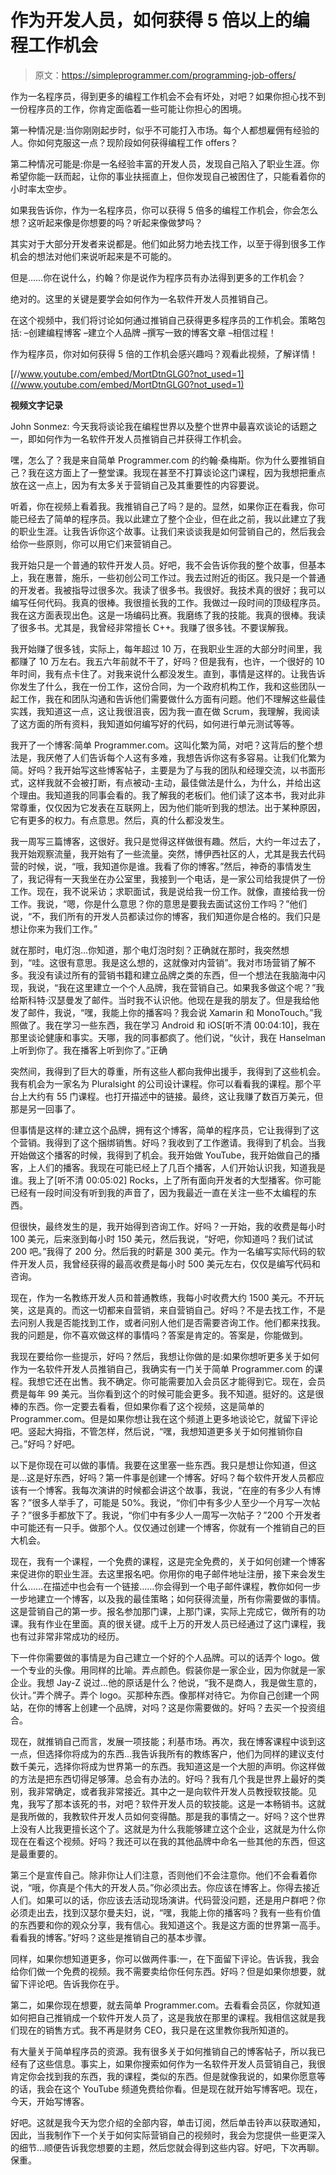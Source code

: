 # 作为开发人员，如何获得 5 倍以上的编程工作机会

> 原文：<https://simpleprogrammer.com/programming-job-offers/>

作为一名程序员，得到更多的编程工作机会不会有坏处，对吧？如果你担心找不到一份程序员的工作，你肯定面临着一些可能让你担心的困境。

第一种情况是:当你刚刚起步时，似乎不可能打入市场。每个人都想雇佣有经验的人。你如何克服这一点？现阶段如何获得编程工作 offers？

第二种情况可能是:你是一名经验丰富的开发人员，发现自己陷入了职业生涯。你希望你能一跃而起，让你的事业扶摇直上，但你发现自己被困住了，只能看着你的小时率太空步。

如果我告诉你，作为一名程序员，你可以获得 5 倍多的编程工作机会，你会怎么想？这听起来像是你想要的吗？听起来像做梦吗？

其实对于大部分开发者来说都是。他们如此努力地去找工作，以至于得到很多工作机会的想法对他们来说听起来是不可能的。

但是……你在说什么，约翰？你是说作为程序员有办法得到更多的工作机会？

绝对的。这里的关键是要学会如何作为一名软件开发人员推销自己。

在这个视频中，我们将讨论如何通过推销自己获得更多程序员的工作机会。策略包括:
–创建编程博客
–建立个人品牌
–撰写一致的博客文章
–相信过程！

作为程序员，你对如何获得 5 倍的工作机会感兴趣吗？观看此视频，了解详情！

[//www.youtube.com/embed/MortDtnGLG0?not_used=1](//www.youtube.com/embed/MortDtnGLG0?not_used=1)

**视频文字记录**

John Sonmez: 今天我将谈论我在编程世界以及整个世界中最喜欢谈论的话题之一，即如何作为一名软件开发人员推销自己并获得工作机会。

嘿，怎么了？我是来自简单 Programmer.com 的约翰·桑梅斯。你为什么要推销自己？我在这方面上了一整堂课。我现在甚至不打算谈论这门课程，因为我想把重点放在这一点上，因为有太多关于营销自己及其重要性的内容要说。

听着，你在视频上看着我。我推销自己了吗？是的。显然，如果你正在看我，你可能已经去了简单的程序员。我以此建立了整个企业，但在此之前，我以此建立了我的职业生涯。让我告诉你这个故事。让我们来谈谈我是如何营销自己的，然后我会给你一些原则，你可以用它们来营销自己。

我开始只是一个普通的软件开发人员。好吧，我不会告诉你我的整个故事，但基本上，我在惠普，施乐，一些初创公司工作过。我去过附近的街区。我只是一个普通的开发者。我被指导过很多次。我读了很多书。我很好。我技术真的很好；我可以编写任何代码。我真的很棒。我很擅长我的工作。我做过一段时间的顶级程序员。我在这方面表现出色。这是一场编码比赛。我磨练了我的技能。我真的很棒。我读了很多书。尤其是，我曾经非常擅长 C++。我赚了很多钱。不要误解我。

我开始赚了很多钱，实际上，每年超过 10 万，在我职业生涯的大部分时间里，我都赚了 10 万左右。我五六年前就不干了，好吗？但是我有，也许，一个很好的 10 年时间，我有点卡住了。对我来说什么都没发生。直到，事情是这样的。让我告诉你发生了什么，我在一份工作，这份合同，为一个政府机构工作，我和这些团队一起工作，我在和团队沟通和告诉他们需要做什么方面有问题。他们不理解这些最佳实践，我知道这一点，这让我很沮丧，因为我一直在做 Scrum，我理解，我阅读了这方面的所有资料，我知道如何编写好的代码，如何进行单元测试等等。

我开了一个博客:简单 Programmer.com。这叫化繁为简，对吧？这背后的整个想法是，我厌倦了人们告诉每个人这有多难，我想告诉你这有多容易。让我们化繁为简。好吗？我开始写这些博客帖子，主要是为了与我的团队和经理交流，以书面形式，这样我就不会被打断，有点被动-主动，最佳做法是什么，为什么，并给出这个理由。我知道我的同事会看的。我了解我的老板们。他们读了这本书，我对此非常尊重，仅仅因为它发表在互联网上，因为他们能听到我的想法。出于某种原因，它有更多的权力。有点意思。然后，真的什么都没发生。

我一周写三篇博客，这很好。我只是觉得这样做很有趣。然后，大约一年过去了，我开始观察流量，我开始有了一些流量。突然，博伊西社区的人，尤其是我去代码营的时候，说，“哦，我知道你是谁。我看了你的博客。”然后，神奇的事情发生了，我记得有一天我坐在办公室里，我接到一个电话，是一家公司给我提供了一份工作。现在，我不说采访；求职面试，我是说给我一份工作。就像，直接给我一份工作。我说，“嗯，你是什么意思？你的意思是要我去面试这份工作吗？”他们说，“不，我们所有的开发人员都读过你的博客，我们知道你是合格的。我们只是想让你来为我们工作。”

就在那时，电灯泡…你知道，那个电灯泡时刻？正确就在那时，我突然想到，“哇。这很有意思。我是这么想的，这就像对内营销”。我对市场营销了解不多。我没有读过所有的营销书籍和建立品牌之类的东西，但一个想法在我脑海中闪现，我说，“我在这里建立一个个人品牌，我在营销自己。如果我多做这个呢？”我给斯科特·汉瑟曼发了邮件。当时我不认识他。他现在是我的朋友了。但是我给他发了邮件，我说，“嘿，我能上你的播客吗？我会说 Xamarin 和 MonoTouch。”我照做了。我在学习一些东西，我在学习 Android 和 iOS[听不清 00:04:10]，我在那里谈论健康和事实。天哪，我的同事都疯了。他们说，“伙计，我在 Hanselman 上听到你了。我在播客上听到你了。”正确

突然间，我得到了巨大的尊重，所有这些人都向我伸出援手，我得到了这些机会。我有机会为一家名为 Pluralsight 的公司设计课程。你可以看看我的课程。那个平台上大约有 55 门课程。也打开描述中的链接。最终，这让我赚了数百万美元，但那是另一回事了。

但事情是这样的:建立这个品牌，拥有这个博客，简单的程序员，它让我得到了这个营销。我得到了这个捆绑销售。好吗？我收到了工作邀请。我得到了机会。当我开始做这个播客的时候，我得到了机会。我开始做 YouTube，我开始做自己的播客，上人们的播客。我现在可能已经上了几百个播客，人们开始认识我，知道我是谁。我上了[听不清 00:05:02] Rocks，上了所有面向开发者的大型播客。你可能已经有一段时间没有听到我的声音了，因为我最近一直在关注一些不太编程的东西。

但很快，最终发生的是，我开始得到咨询工作。好吗？一开始，我的收费是每小时 100 美元，后来涨到每小时 150 美元，然后我说，“好吧，你知道吗？我们试试 200 吧。”我得了 200 分。然后我的时薪是 300 美元。作为一名编写实际代码的软件开发人员，我曾经获得的最高收费是每小时 500 美元左右，仅仅是编写代码和咨询。

现在，作为一名教练开发人员和普通教练，我每小时收费大约 1500 美元。不开玩笑，这是真的。而这一切都来自营销，来自营销自己。好吗？不是去找工作，不是去问别人我是否能找到工作，或者问别人他们是否需要咨询工作。他们都来找我。我的问题是，你不喜欢做这样的事情吗？答案是肯定的。答案是，你能做到。

我现在要给你一些提示，好吗？然后，我想让你做的是:如果你想听更多关于如何作为一名软件开发人员推销自己，我确实有一门关于简单 Programmer.com 的课程。我想它还在出售。我不确定。你可能需要加入会员区才能得到它。现在，会员费是每年 99 美元。当你看到这个的时候可能会更多。我不知道。挺好的。这是很棒的东西。你一定要去看看，但如果你看了这个视频，这是简单的 Programmer.com。但是如果你想让我在这个频道上更多地谈论它，就留下评论吧。竖起大拇指，不管怎样，然后说，“嘿，我想知道更多关于如何推销你自己。”好吗？好吧。

以下是你现在可以做的事情。我要在这里塞一些东西。我只是想让你知道，但这是…这是好东西，好吗？第一件事是创建一个博客。好吗？每个软件开发人员都应该有一个博客。我每次演讲的时候都会讲这个故事，我说，“在座的有多少人有博客？”很多人举手了，可能是 50%。我说，“你们中有多少人至少一个月写一次帖子？”很多手都放下了。我说，“你们中有多少人一周写一次帖子？”200 个开发者中可能还有一只手。做那个人。仅仅通过创建一个博客，你就有一个推销自己的巨大机会。

现在，我有一个课程，一个免费的课程，这是完全免费的，关于如何创建一个博客来促进你的职业生涯。去这里报名吧。你用你的电子邮件地址注册，接下来会发生什么……在描述中也会有一个链接……你会得到一个电子邮件课程，教你如何一步一步地建立一个博客，以及我的最佳策略；如何获得流量，所有你需要做的事情。这是营销自己的第一步。报名参加那门课，上那门课，实际上完成它，做所有的功课。我有作业在里面。真的很关键。成千上万的开发人员已经通过了这门课程，我也有过非常非常成功的经历。

下一件你需要做的事情是为自己建立一个好的个人品牌。可以的话弄个 logo。做一个专业的头像。用同样的比喻。弄点颜色。假装你是一家企业，因为你就是一家企业。我想 Jay-Z 说过…他的原话是什么？他说，“我不是商人，我是做生意的，伙计。”弄个牌子。弄个 logo。买那种东西。像那样对待它。为你自己创建一个网站，在你的博客上创建一个品牌，对吗？这是你需要做的。好吗？去买一个投资组合。

现在，就推销自己而言，发展一项技能；利基市场。再次，我在博客课程中谈到这一点，但选择你将成为的东西…我告诉我所有的教练客户，他们为同样的建议支付数千美元，选择你将成为世界第一的东西。我知道这是一个大胆的声明。你这样做的方法是把东西切得足够薄。总会有办法的。好吗？我有几个我是世界上最好的类别，我非常确定，或者我非常接近。其中之一是向软件开发人员教授软技能。见鬼，我写了那本该死的书，对吧？软件开发人员的软技能。这是一本畅销书。这就是我所做的，我教软件开发人员如何变得酷。那是我的事情之一。好吗？这个世界上没有人比我更擅长这个了。这就是为什么我能够建立这个企业，这就是为什么你现在在看这个视频。好吗？我还可以在我的其他品牌中命名一些其他的东西，但这是最重要的。

第三个是宣传自己。除非你让人们注意，否则他们不会注意你。他们不会看着你说，“哦，你真是个伟大的开发人员。”你必须出去。你应该在博客上。你得去接近人们。如果可以的话，你应该去活动现场演讲。代码营没问题，还是用户群吧？你必须走出去，找到汉瑟尔曼夫妇，说，“嘿，我能上你的播客吗？我有一些有价值的东西要和你的观众分享，我有信心。我知道这个。我是这方面的世界第一高手。看看我的博客。”好吗？这些是推销自己的基本步骤。

同样，如果你想知道更多，你可以做两件事:一，在下面留下评论。告诉我，我会给你们做一个免费的视频。我不需要卖给你任何东西。好吗？但是如果你想要，就留下评论吧。告诉我你在乎。

第二，如果你现在想要，就去简单 Programmer.com。去看看会员区，你就知道如何把自己推销成一个软件开发人员了，这是我放在那里的课程。我相信这就是我们现在的销售方式。我不再是财务 CEO，我只是在这里教你我所知道的。

有大量关于简单程序员的资源。我有很多关于如何推销自己的博客帖子，所以我已经有了这些信息。事实上，如果你搜索如何作为一名软件开发人员营销自己，我很肯定你会找到我的东西，我的课程，类似的东西。但是就像我说的，如果你愿意等的话，我会在这个 YouTube 频道免费给你看。但是现在就开始写博客吧。现在，今天，开始写博客。

好吧。这就是我今天为您介绍的全部内容，单击订阅，然后单击铃声以获取通知，因此，当我制作下一个关于如何实际营销自己的视频时，我会为您提供一些更深入的细节…顺便告诉我您想要的主题，然后您就会得到这些内容。好吧，下次再聊。保重。